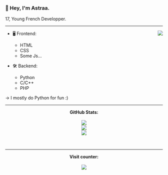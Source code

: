 ### __🦖 Hey, I'm Astraa.__ 
17, Young French Developper.

---

<a href="https://discord.com/users/464457105521508354">
  <img src="https://lanyard-profile-readme.vercel.app/api/464457105521508354?theme=dark&bg=0d1117&animated=true&hideDiscrim=false&borderRadius=30px&idleMessage=Follow%20me%20on%20GitHub%20<3" align="right" /></a>

- 🖥️ Frontend:
  - HTML
  - CSS
  - Some Js...

- 🛠 Backend:
  - Python
  - C/C++
  - PHP
 
-> I mostly do Python for fun :)

---  

<p align="center">
	<b>GitHub Stats:</b><br><br>
    	<img src="https://github-readme-streak-stats.herokuapp.com/?user=AstraaDev&theme=dark&hide_border=true&theme=light">
	<br>
	<img src="https://github-readme-stats.vercel.app/api?username=AstraaDev&include_all_commits=true&show_icons=true&hide_border=true&hide_title=true&count_private=true&theme=light">
	<br>
	<img src="https://github-readme-stats.vercel.app/api/top-langs/?username=AstraaDev&layout=compactbg=0d1117&count_private=true&langs_count=8&hide_border=true&theme=light">
</p>

<p>&nbsp;</p>    

---  

<p align="center"><b> 
  Visit counter:</b><br><br>
  <img src="https://profile-counter.glitch.me/AstraaDev/count.svg" />
</p>

